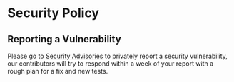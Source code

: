 # Security Policy

## Reporting a Vulnerability

Please go to [Security Advisories](https://github.com/com-pas/compas-sitipe-service/security/advisories) to privately report a security vulnerability, 
our contributors will try to respond within a week of your report with a rough plan for a fix and new tests.
